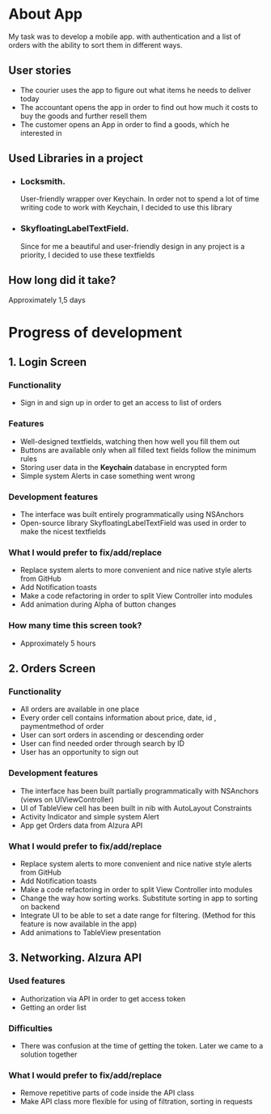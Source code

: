 # About App
My task was to develop a mobile app. with authentication and a list of orders with the ability to sort them in different ways.

## User stories
  - The courier uses the app to figure out what items he needs to deliver today
  - The accountant opens the app in order to find out how much it costs to buy the goods and further resell them
  - The customer opens an App in order to find a goods, which he interested in

## Used Libraries in a project 
   - ### **Locksmith**. 
        User-friendly wrapper over Keychain. In order not to spend a lot of time writing code to work with Keychain, I decided to use this library
   - ### **SkyfloatingLabelTextField**.
     Since for me a beautiful and user-friendly design in any project is a priority, I decided to use these textfields

## How long did it take?
Approximately 1,5 days

# Progress of development

   ## 1.  Login Screen
   
   ### Functionality
   - Sign in and sign up in order to get an access to list of orders
  
  ### Features
   - Well-designed textfields, watching then how well you fill them out
   - Buttons are available only when all filled text fields follow the minimum rules 
   - Storing user data in the **Keychain** database in encrypted form
   - Simple system Alerts in case something went wrong
   
   ### Development features
   - The interface was built entirely programmatically using NSAnchors
   - Open-source library SkyfloatingLabelTextField was used in order to make the nicest textfields
   
   ### What I would prefer to fix/add/replace
   - Replace system alerts to more convenient and nice native style alerts from GitHub
   - Add Notification toasts 
   - Make a code refactoring in order to split View Controller into modules
   - Add animation during Alpha of button changes
   
   ### How many time this screen took?
   - Approximately 5 hours 
   
   ## 2.  Orders Screen
   
   ### Functionality
   - All orders are available in one place 
   - Every order cell contains information about price, date, id , paymentmethod of order
   - User can sort orders in ascending or descending order
   - User can find needed order through search by ID
   - User has an opportunity to sign out
   
   ### Development features
   - The interface has been built partially programmatically with NSAnchors (views on UIViewController)
   - UI of TableView cell has been built in nib with AutoLayout Constraints
   - Activity Indicator and simple system Alert
   - App get Orders data from Alzura API
   
   ### What I would prefer to fix/add/replace
   - Replace system alerts to more convenient and nice native style alerts from GitHub
   - Add Notification toasts 
   - Make a code refactoring in order to split View Controller into modules
   - Change the way how sorting works. Substitute sorting in app to sorting on backend
   - Integrate UI to be able to set a date range for filtering. (Method for this feature is now available in the app) 
   - Add animations to TableView presentation
   
   ## 3. Networking. Alzura API
   ### Used features
   - Authorization via API in order to get access token 
   - Getting an order list
  
  ### Difficulties
   - There was confusion at the time of getting the token. Later we came to a solution together
   
  ### What I would prefer to fix/add/replace
   - Remove repetitive parts of code inside the API class
   - Make API class more flexible for using of filtration, sorting in requests
